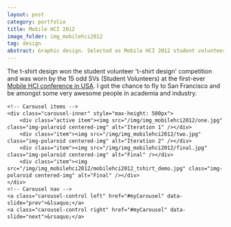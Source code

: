 ```yaml
---
layout: post
category: portfolio
title: Mobile HCI 2012
image_folder: img_mobilehci2012
tag: design
abstract: Graphic design. Selected as Mobile HCI 2012 student volunteer t-shirt design.
---
```


The t-shirt design won the student volunteer 't-shirt design' competition and was worn by the 15 odd SVs (Student Volunteers) at the first-ever [Mobile HCI conference in USA](http://www.mobilehci2012.org/). I got the chance to fly to San Francisco and be amongst some very awesome people in academia and industry.

<div id="myCarousel" class="carousel slide">

	<!-- Carousel items -->
	<div class="carousel-inner" style="max-height: 500px">
		<div class="active item"><img src="/img/img_mobilehci2012/one.jpg" class="img-polaroid centered-img" alt="Iteration 1" /></div>
		<div class="item"><img src="/img/img_mobilehci2012/two.jpg" class="img-polaroid centered-img" alt="Iteration 2" /></div>
		<div class="item"><img src="/img/img_mobilehci2012/final.jpg" class="img-polaroid centered-img" alt="Final" /></div>
		<div class="item"><img src="/img/img_mobilehci2012/mobilehci2012_tshirt_demo.jpg" class="img-polaroid centered-img" alt="Final" /></div>
	</div>
	<!-- Carousel nav -->
	<a class="carousel-control left" href="#myCarousel" data-slide="prev">&lsaquo;</a>
	<a class="carousel-control right" href="#myCarousel" data-slide="next">&rsaquo;</a>
</div>